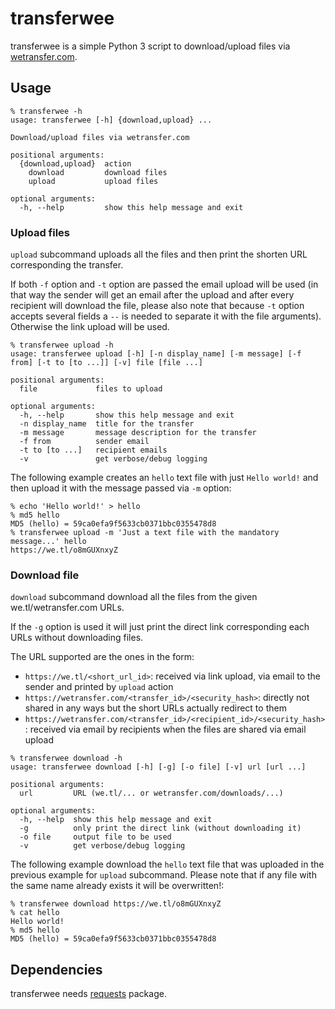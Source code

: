 # transferwee

transferwee is a simple Python 3 script to download/upload files via
[wetransfer.com](https://wetransfer.com/).

## Usage

```
% transferwee -h
usage: transferwee [-h] {download,upload} ...

Download/upload files via wetransfer.com

positional arguments:
  {download,upload}  action
    download         download files
    upload           upload files

optional arguments:
  -h, --help         show this help message and exit
```

### Upload files

`upload` subcommand uploads all the files and then print the shorten
URL corresponding the transfer.

If both `-f` option and `-t` option are passed the email upload
will be used (in that way the sender will get an email after the
upload and after every recipient will download the file, please
also note that because `-t` option accepts several fields a `--`
is needed to separate it with the file arguments).
Otherwise the link upload will be used.

```
% transferwee upload -h
usage: transferwee upload [-h] [-n display_name] [-m message] [-f from] [-t to [to ...]] [-v] file [file ...]

positional arguments:
  file             files to upload

optional arguments:
  -h, --help       show this help message and exit
  -n display_name  title for the transfer
  -m message       message description for the transfer
  -f from          sender email
  -t to [to ...]   recipient emails
  -v               get verbose/debug logging
```

The following example creates an `hello` text file with just `Hello world!` and
then upload it with the message passed via `-m` option:

```
% echo 'Hello world!' > hello
% md5 hello
MD5 (hello) = 59ca0efa9f5633cb0371bbc0355478d8
% transferwee upload -m 'Just a text file with the mandatory message...' hello
https://we.tl/o8mGUXnxyZ
```

### Download file

`download` subcommand download all the files from the given
we.tl/wetransfer.com URLs.

If the `-g` option is used it will just print the direct link
corresponding each URLs without downloading files.

The URL supported are the ones in the form:

- `https://we.tl/<short_url_id>`:
  received via link upload, via email to the sender and printed by
  `upload` action
- `https://wetransfer.com/<transfer_id>/<security_hash>`:
  directly not shared in any ways but the short URLs actually redirect to
  them
- `https://wetransfer.com/<transfer_id>/<recipient_id>/<security_hash>`:
  received via email by recipients when the files are shared via email
  upload

```
% transferwee download -h
usage: transferwee download [-h] [-g] [-o file] [-v] url [url ...]

positional arguments:
  url         URL (we.tl/... or wetransfer.com/downloads/...)

optional arguments:
  -h, --help  show this help message and exit
  -g          only print the direct link (without downloading it)
  -o file     output file to be used
  -v          get verbose/debug logging
```

The following example download the `hello` text file that was uploaded in the
previous example for `upload` subcommand. Please note that if any file with the
same name already exists it will be overwritten!:

```
% transferwee download https://we.tl/o8mGUXnxyZ
% cat hello
Hello world!
% md5 hello
MD5 (hello) = 59ca0efa9f5633cb0371bbc0355478d8
```

## Dependencies

transferwee needs [requests](http://python-requests.org/) package.

